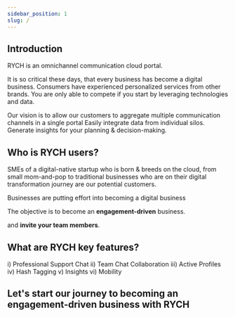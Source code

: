 ```yaml
---
sidebar_position: 1
slug: /
---
```


## Introduction

RYCH is an omnichannel communication cloud portal.

It is so critical these days, that every business has become a digital business. 
Consumers have experienced personalized services from other brands. 
You are only able to compete if you start by leveraging technologies and data.

Our vision is to allow our customers to aggregate multiple communication channels in a single portal
Easily integrate data from individual silos. 
Generate insights for your planning & decision-making.


## Who is RYCH users?

SMEs of a digital-native startup who is born & breeds on the cloud, from small mom-and-pop to traditional businesses who are on their digital transformation journey are our potential customers. 

Businesses are putting effort into becoming a digital business

The objective is to become an **engagement-driven** business. 

and **invite your team members**.


## What are RYCH key features?

i) Professional Support Chat
ii) Team Chat Collaboration
iii) Active Profiles
iv) Hash Tagging
v) Insights
vi) Mobility


## Let's start our journey to becoming an engagement-driven business with **RYCH**

